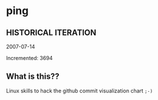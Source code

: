 # ping

## HISTORICAL ITERATION
2007-07-14

Incremented: 3694

## What is this?? 
Linux skills to hack the github commit visualization chart `;-)`
